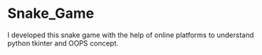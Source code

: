 # Snake_Game
I developed this snake game with the help of online platforms to understand python tkinter and OOPS concept.
